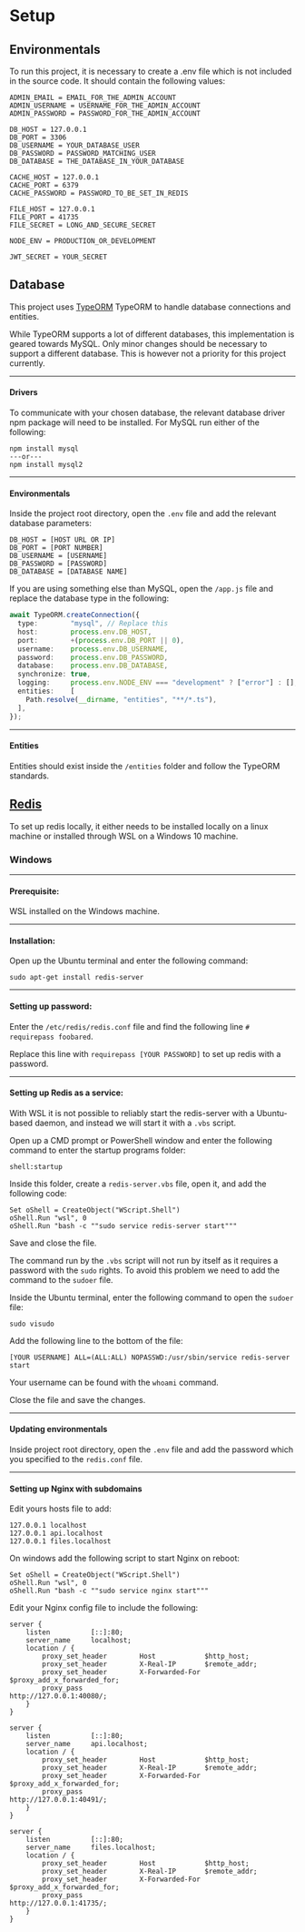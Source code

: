 # Setup

## Environmentals

To run this project, it is necessary to create a .env file which is not included in the source code. It should contain the following values:

```
ADMIN_EMAIL = EMAIL_FOR_THE_ADMIN_ACCOUNT
ADMIN_USERNAME = USERNAME_FOR_THE_ADMIN_ACCOUNT
ADMIN_PASSWORD = PASSWORD_FOR_THE_ADMIN_ACCOUNT

DB_HOST = 127.0.0.1
DB_PORT = 3306
DB_USERNAME = YOUR_DATABASE_USER
DB_PASSWORD = PASSWORD_MATCHING_USER
DB_DATABASE = THE_DATABASE_IN_YOUR_DATABASE

CACHE_HOST = 127.0.0.1
CACHE_PORT = 6379
CACHE_PASSWORD = PASSWORD_TO_BE_SET_IN_REDIS

FILE_HOST = 127.0.0.1
FILE_PORT = 41735
FILE_SECRET = LONG_AND_SECURE_SECRET

NODE_ENV = PRODUCTION_OR_DEVELOPMENT

JWT_SECRET = YOUR_SECRET
```

## Database

This project uses [TypeORM](https://github.com/typeorm/typeorm) TypeORM to handle database connections and entities.

While TypeORM supports a lot of different databases, this implementation is geared towards MySQL. Only minor changes should be necessary to support a different database. This is however not a priority
for this project currently.

____

#### Drivers

To communicate with your chosen database, the relevant database driver npm package will need to be installed. For MySQL run either of the following:

```
npm install mysql
---or---
npm install mysql2
```

____

#### Environmentals

Inside the project root directory, open the `.env` file and add the relevant database parameters:

```
DB_HOST = [HOST URL OR IP]
DB_PORT = [PORT NUMBER]
DB_USERNAME = [USERNAME]
DB_PASSWORD = [PASSWORD]
DB_DATABASE = [DATABASE NAME]
```

If you are using something else than MySQL, open the `/app.js` file and replace the database type in the following:

```typescript
await TypeORM.createConnection({
  type:        "mysql", // Replace this
  host:        process.env.DB_HOST,
  port:        +(process.env.DB_PORT || 0),
  username:    process.env.DB_USERNAME,
  password:    process.env.DB_PASSWORD,
  database:    process.env.DB_DATABASE,
  synchronize: true,
  logging:     process.env.NODE_ENV === "development" ? ["error"] : [],
  entities:    [
    Path.resolve(__dirname, "entities", "**/*.ts"),
  ],
});
```

____

#### Entities

Entities should exist inside the `/entities` folder and follow the TypeORM standards.

## [Redis](https://redis.io/)

To set up redis locally, it either needs to be installed locally on a linux machine or installed through WSL on a Windows 10 machine.

### Windows

____

#### Prerequisite:

WSL installed on the Windows machine.

____

#### Installation:

Open up the Ubuntu terminal and enter the following command:

```
sudo apt-get install redis-server
```

____

#### Setting up password:

Enter the `/etc/redis/redis.conf` file and find the following line `# requirepass foobared`.

Replace this line with `requirepass [YOUR PASSWORD]` to set up redis with a password.

____

#### Setting up Redis as a service:

With WSL it is not possible to reliably start the redis-server with a Ubuntu-based daemon, and instead we will start it with a `.vbs` script.

Open up a CMD prompt or PowerShell window and enter the following command to enter the startup programs folder:

```
shell:startup
```

Inside this folder, create a `redis-server.vbs` file, open it, and add the following code:

```
Set oShell = CreateObject("WScript.Shell")
oShell.Run "wsl", 0
oShell.Run "bash -c ""sudo service redis-server start"""
```

Save and close the file.

The command run by the `.vbs` script will not run by itself as it requires a password with the `sudo` rights. To avoid this problem we need to add the command to the `sudoer` file.

Inside the Ubuntu terminal, enter the following command to open the `sudoer` file:

```
sudo visudo
```

Add the following line to the bottom of the file:

```
[YOUR USERNAME] ALL=(ALL:ALL) NOPASSWD:/usr/sbin/service redis-server start
```

Your username can be found with the `whoami` command.

Close the file and save the changes.

____

#### Updating environmentals

Inside project root directory, open the `.env` file and add the password which you specified to the `redis.conf` file.

____

#### Setting up Nginx with subdomains

Edit yours hosts file to add:

```
127.0.0.1 localhost
127.0.0.1 api.localhost
127.0.0.1 files.localhost
```

On windows add the following script to start Nginx on reboot:

```
Set oShell = CreateObject("WScript.Shell")
oShell.Run "wsl", 0
oShell.Run "bash -c ""sudo service nginx start"""
```

Edit your Nginx config file to include the following:

```
server {
    listen          [::]:80;
    server_name     localhost;
    location / {
        proxy_set_header        Host            $http_host;
        proxy_set_header        X-Real-IP       $remote_addr;
        proxy_set_header        X-Forwarded-For $proxy_add_x_forwarded_for;
        proxy_pass                              http://127.0.0.1:40080/;
    }
}

server {
    listen          [::]:80;
    server_name     api.localhost;
    location / {
        proxy_set_header        Host            $http_host;
        proxy_set_header        X-Real-IP       $remote_addr;
        proxy_set_header        X-Forwarded-For $proxy_add_x_forwarded_for;
        proxy_pass                              http://127.0.0.1:40491/;
    }
}

server {
    listen          [::]:80;
    server_name     files.localhost;
    location / {
        proxy_set_header        Host            $http_host;
        proxy_set_header        X-Real-IP       $remote_addr;
        proxy_set_header        X-Forwarded-For $proxy_add_x_forwarded_for;
        proxy_pass                              http://127.0.0.1:41735/;
    }
}
```

